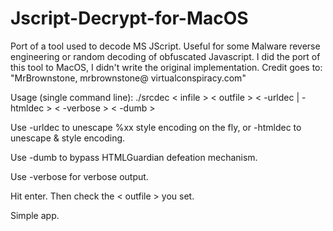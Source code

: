 # Jscript-Decrypt-for-MacOS
Port of a tool used to decode MS JScript. Useful for some Malware reverse engineering or random decoding of obfuscated Javascript. I did the port of this tool to MacOS, I didn't write the original implementation. Credit goes to: "MrBrownstone, mrbrownstone@ virtualconspiracy.com"

Usage (single command line): ./srcdec < infile > < outfile > < -urldec | -htmldec > < -verbose > < -dumb >

Use -urldec to unescape %xx style encoding on the fly, or -htmldec to unescape & style encoding.

Use -dumb to bypass HTMLGuardian defeation mechanism.

Use -verbose for verbose output.

Hit enter. Then check the < outfile > you set. 

Simple app.
